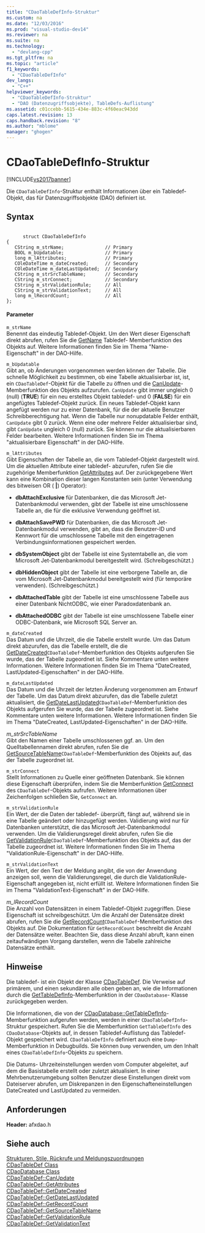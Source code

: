 ```yaml
---
title: "CDaoTableDefInfo-Struktur"
ms.custom: na
ms.date: "12/03/2016"
ms.prod: "visual-studio-dev14"
ms.reviewer: na
ms.suite: na
ms.technology: 
  - "devlang-cpp"
ms.tgt_pltfrm: na
ms.topic: "article"
f1_keywords: 
  - "CDaoTableDefInfo"
dev_langs: 
  - "C++"
helpviewer_keywords: 
  - "CDaoTableDefInfo-Struktur"
  - "DAO (Datenzugriffsobjekte), TableDefs-Auflistung"
ms.assetid: c01ccebb-5615-434e-883c-4f60eac943dd
caps.latest.revision: 13
caps.handback.revision: "8"
ms.author: "mblome"
manager: "ghogen"
---
```

# CDaoTableDefInfo-Struktur
[!INCLUDE[vs2017banner](../../assembler/inline/includes/vs2017banner.md)]

Die `CDaoTableDefInfo`\-Struktur enthält Informationen über ein Tabledef\-Objekt, das für Datenzugriffsobjekte \(DAO\) definiert ist.  
  
## Syntax  
  
```  
  
      struct CDaoTableDefInfo  
{  
   CString m_strName;               // Primary  
   BOOL m_bUpdatable;               // Primary  
   long m_lAttributes;              // Primary  
   COleDateTime m_dateCreated;      // Secondary  
   COleDateTime m_dateLastUpdated;  // Secondary  
   CString m_strSrcTableName;       // Secondary  
   CString m_strConnect;            // Secondary  
   CString m_strValidationRule;     // All  
   CString m_strValidationText;     // All  
   long m_lRecordCount;             // All  
};  
```  
  
#### Parameter  
 `m_strName`  
 Benennt das eindeutig Tabledef\-Objekt.  Um den Wert dieser Eigenschaft direkt abrufen, rufen Sie die [GetName](../Topic/CDaoTableDef::GetName.md) Tabledef\- Memberfunktion des Objekts auf.  Weitere Informationen finden Sie im Thema "Name\-Eigenschaft" in der DAO\-Hilfe.  
  
 `m_bUpdatable`  
 Gibt an, ob Änderungen vorgenommen werden können der Tabelle.  Die schnelle Möglichkeit zu bestimmen, ob eine Tabelle aktualisierbar ist, ist, ein `CDaoTableDef`\-Objekt für die Tabelle zu öffnen und die [CanUpdate](../Topic/CDaoTableDef::CanUpdate.md)\-Memberfunktion des Objekts aufzurufen.  `CanUpdate` gibt immer ungleich 0 \(null\) \(**TRUE**\) für ein neu erstelltes Objekt tabledef\- und 0 \(**FALSE**\) für ein angefügtes Tabledef\-Objekt zurück.  Ein neues Tabledef\-Objekt kann angefügt werden nur zu einer Datenbank, für die der aktuelle Benutzer Schreibberechtigung hat.  Wenn die Tabelle nur nonupdatable Felder enthält, `CanUpdate` gibt 0 zurück.  Wenn eine oder mehrere Felder aktualisierbar sind, gibt `CanUpdate` ungleich 0 \(null\) zurück.  Sie können nur die aktualisierbaren Felder bearbeiten.  Weitere Informationen finden Sie im Thema "aktualisierbare Eigenschaft" in der DAO\-Hilfe.  
  
 `m_lAttributes`  
 Gibt Eigenschaften der Tabelle an, die vom Tabledef\-Objekt dargestellt wird.  Um die aktuellen Attribute einer tabledef\- abzurufen, rufen Sie die zugehörige Memberfunktion [GetAttributes](../Topic/CDaoTableDef::GetAttributes.md) auf.  Der zurückgegebene Wert kann eine Kombination dieser langen Konstanten sein \(unter Verwendung des bitweisen OR \(  **&#124;**\) Operator\):  
  
-   **dbAttachExclusive** für Datenbanken, die das Microsoft Jet\-Datenbankmodul verwenden, gibt der Tabelle ist eine umschlossene Tabelle an, die für die exklusive Verwendung geöffnet ist.  
  
-   **dbAttachSavePWD** für Datenbanken, die das Microsoft Jet\-Datenbankmodul verwenden, gibt an, dass die Benutzer\-ID und Kennwort für die umschlossene Tabelle mit den eingetragenen Verbindungsinformationen gespeichert werden.  
  
-   **dbSystemObject** gibt der Tabelle ist eine Systemtabelle an, die vom Microsoft Jet\-Datenbankmodul bereitgestellt wird. \(Schreibgeschützt.\)  
  
-   **dbHiddenObject** gibt der Tabelle ist eine verborgene Tabelle an, die vom Microsoft Jet\-Datenbankmodul bereitgestellt wird \(für temporäre verwenden\). \(Schreibgeschützt.\)  
  
-   **dbAttachedTable** gibt der Tabelle ist eine umschlossene Tabelle aus einer Datenbank NichtODBC, wie einer Paradoxdatenbank an.  
  
-   **dbAttachedODBC** gibt der Tabelle ist eine umschlossene Tabelle einer ODBC\-Datenbank, wie Microsoft SQL Server an.  
  
 `m_dateCreated`  
 Das Datum und die Uhrzeit, die die Tabelle erstellt wurde.  Um das Datum direkt abzurufen, das die Tabelle erstellt, die die [GetDateCreated](../Topic/CDaoTableDef::GetDateCreated.md)`CDaoTableDef`\-Memberfunktion des Objekts aufgerufen Sie wurde, das der Tabelle zugeordnet ist.  Siehe Kommentare unten weitere Informationen.  Weitere Informationen finden Sie im Thema "DateCreated, LastUpdated\-Eigenschaften" in der DAO\-Hilfe.  
  
 `m_dateLastUpdated`  
 Das Datum und die Uhrzeit der letzten Änderung vorgenommen am Entwurf der Tabelle.  Um das Datum direkt abzurufen, das die Tabelle zuletzt aktualisiert, die [GetDateLastUpdated](../Topic/CDaoTableDef::GetDateLastUpdated.md)`CDaoTableDef`\-Memberfunktion des Objekts aufgerufen Sie wurde, das der Tabelle zugeordnet ist.  Siehe Kommentare unten weitere Informationen.  Weitere Informationen finden Sie im Thema "DateCreated, LastUpdated\-Eigenschaften" in der DAO\-Hilfe.  
  
 *m\_strSrcTableName*  
 Gibt den Namen einer Tabelle umschlossenen ggf. an.  Um den Quelltabellennamen direkt abrufen, rufen Sie die [GetSourceTableName](../Topic/CDaoTableDef::GetSourceTableName.md)`CDaoTableDef`\-Memberfunktion des Objekts auf, das der Tabelle zugeordnet ist.  
  
 `m_strConnect`  
 Stellt Informationen zu Quelle einer geöffneten Datenbank.  Sie können diese Eigenschaft überprüfen, indem Sie die Memberfunktion [GetConnect](../Topic/CDaoTableDef::GetConnect.md) des `CDaoTableDef`\-Objekts aufrufen.  Weitere Informationen über Zeichenfolgen schließen Sie, `GetConnect` an.  
  
 `m_strValidationRule`  
 Ein Wert, der die Daten der tabledef\- überprüft, fängt auf, während sie in eine Tabelle geändert oder hinzugefügt werden.  Validierung wird nur für Datenbanken unterstützt, die das Microsoft Jet\-Datenbankmodul verwenden.  Um die Validierungsregel direkt abrufen, rufen Sie die [GetValidationRule](../Topic/CDaoTableDef::GetValidationRule.md)`CDaoTableDef`\-Memberfunktion des Objekts auf, das der Tabelle zugeordnet ist.  Weitere Informationen finden Sie im Thema "ValidationRule\-Eigenschaft" in der DAO\-Hilfe.  
  
 `m_strValidationText`  
 Ein Wert, der den Text der Meldung angibt, die von der Anwendung anzeigen soll, wenn die Validierungsregel, die durch die ValidationRule\-Eigenschaft angegeben ist, nicht erfüllt ist.  Weitere Informationen finden Sie im Thema "ValidationText\-Eigenschaft" in der DAO\-Hilfe.  
  
 *m\_lRecordCount*  
 Die Anzahl von Datensätzen in einem Tabledef\-Objekt zugegriffen.  Diese Eigenschaft ist schreibgeschützt.  Um die Anzahl der Datensätze direkt abrufen, rufen Sie die [GetRecordCount](../Topic/CDaoTableDef::GetRecordCount.md)`CDaoTableDef`\-Memberfunktion des Objekts auf.  Die Dokumentation für `GetRecordCount` beschreibt die Anzahl der Datensätze weiter.  Beachten Sie, dass diese Anzahl abruft, kann einen zeitaufwändigen Vorgang darstellen, wenn die Tabelle zahlreiche Datensätze enthält.  
  
## Hinweise  
 Die tabledef\- ist ein Objekt der Klasse [CDaoTableDef](../../mfc/reference/cdaotabledef-class.md).  Die Verweise auf primärem, und einen sekundären alle oben geben an, wie die Informationen durch die [GetTableDefInfo](../Topic/CDaoDatabase::GetTableDefInfo.md)\-Memberfunktion in der `CDaoDatabase`\- Klasse zurückgegeben werden.  
  
 Die Informationen, die von der [CDaoDatabase::GetTableDefInfo](../Topic/CDaoDatabase::GetTableDefInfo.md)\-Memberfunktion aufgerufen werden, werden in einer `CDaoTableDefInfo`\-Struktur gespeichert.  Rufen Sie die Memberfunktion `GetTableDefInfo` des `CDaoDatabase`\-Objekts auf, in dessen Tabledef\-Auflistung das Tabledef\-Objekt gespeichert wird.  `CDaoTableDefInfo` definiert auch eine `Dump`\-Memberfunktion in Debugbuilds.  Sie können `Dump` verwenden, um den Inhalt eines `CDaoTableDefInfo`\-Objekts zu speichern.  
  
 Die Datums\- Uhrzeiteinstellungen werden vom Computer abgeleitet, auf dem die Basistabelle erstellt oder zuletzt aktualisiert.  In einer Mehrbenutzerumgebung sollten Benutzer diese Einstellungen direkt vom Dateiserver abrufen, um Diskrepanzen in den Eigenschafteneinstellungen DateCreated und LastUpdated zu vermeiden.  
  
## Anforderungen  
 **Header:** afxdao.h  
  
## Siehe auch  
 [Strukturen, Stile, Rückrufe und Meldungszuordnungen](../../mfc/reference/structures-styles-callbacks-and-message-maps.md)   
 [CDaoTableDef Class](../../mfc/reference/cdaotabledef-class.md)   
 [CDaoDatabase Class](../../mfc/reference/cdaodatabase-class.md)   
 [CDaoTableDef::CanUpdate](../Topic/CDaoTableDef::CanUpdate.md)   
 [CDaoTableDef::GetAttributes](../Topic/CDaoTableDef::GetAttributes.md)   
 [CDaoTableDef::GetDateCreated](../Topic/CDaoTableDef::GetDateCreated.md)   
 [CDaoTableDef::GetDateLastUpdated](../Topic/CDaoTableDef::GetDateLastUpdated.md)   
 [CDaoTableDef::GetRecordCount](../Topic/CDaoTableDef::GetRecordCount.md)   
 [CDaoTableDef::GetSourceTableName](../Topic/CDaoTableDef::GetSourceTableName.md)   
 [CDaoTableDef::GetValidationRule](../Topic/CDaoTableDef::GetValidationRule.md)   
 [CDaoTableDef::GetValidationText](../Topic/CDaoTableDef::GetValidationText.md)